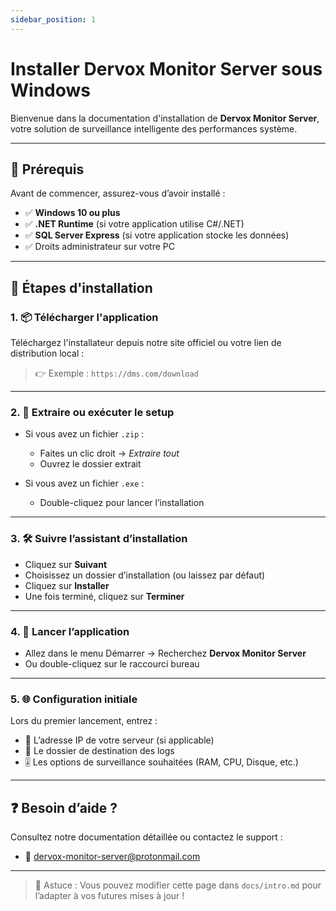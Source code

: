 ```yaml
---
sidebar_position: 1
---
```


# Installer Dervox Monitor Server sous Windows

Bienvenue dans la documentation d'installation de **Dervox Monitor Server**, votre solution de surveillance intelligente des performances système.

---

## 🧰 Prérequis

Avant de commencer, assurez-vous d’avoir installé :

- ✅ **Windows 10 ou plus**
- ✅ **.NET Runtime** (si votre application utilise C#/.NET)
- ✅ **SQL Server Express** (si votre application stocke les données)
- ✅ Droits administrateur sur votre PC

---

## 🧪 Étapes d'installation

### 1. 📦 Télécharger l'application

Téléchargez l'installateur depuis notre site officiel ou votre lien de distribution local :
  
> 👉 Exemple : `https://dms.com/download`

---

### 2. 📁 Extraire ou exécuter le setup

- Si vous avez un fichier `.zip` :
  - Faites un clic droit → *Extraire tout*
  - Ouvrez le dossier extrait

- Si vous avez un fichier `.exe` :
  - Double-cliquez pour lancer l’installation

---

### 3. 🛠️ Suivre l’assistant d’installation

- Cliquez sur **Suivant**
- Choisissez un dossier d’installation (ou laissez par défaut)
- Cliquez sur **Installer**
- Une fois terminé, cliquez sur **Terminer**

---

### 4. 🔌 Lancer l’application

- Allez dans le menu Démarrer → Recherchez **Dervox Monitor Server**
- Ou double-cliquez sur le raccourci bureau

---

### 5. 🌐 Configuration initiale

Lors du premier lancement, entrez :

- 🔐 L’adresse IP de votre serveur (si applicable)
- 📁 Le dossier de destination des logs
- 🎚️ Les options de surveillance souhaitées (RAM, CPU, Disque, etc.)

---

## ❓ Besoin d’aide ?

Consultez notre documentation détaillée ou contactez le support :
- 📧 dervox-monitor-server@protonmail.com

---

> 📌 Astuce : Vous pouvez modifier cette page dans `docs/intro.md` pour l’adapter à vos futures mises à jour !

